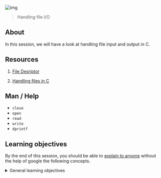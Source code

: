 ![img](https://assets.imaginablefutures.com/media/images/ALX_Logo.max-200x150.png)
> Handling file I/O 

## About 
In this session, we will have a look at handling file input and output in C.

## Resources 
1. [File Desriptor](https://en.wikipedia.org/wiki/File_descriptor)

2. [Handling files in C]()

## Man / Help 
* ```close```
* ```open```
* ```read```
* ```write```
* ```dprintf```

## Learning objectives 
By the end of this session, you should be able to [explain to anyone](https://fs.blog/feynman-learning-technique/) without the help of google the following concepts. 

<details>
<summary>General learning objectives</summary>

<ul>
<li>Look for the right source of information online</li>
<li>How to create, open, close, read and write files</li>
<li>What are file descriptors</li>
<li>What are the 3 standard file descriptors, what are their purpose and what are their <code>POSIX</code> names</li>
<li>How to use the I/O system calls <code>open</code>, <code>close</code>, <code>read</code> and <code>write</code></li>
<li>What are and how to use the flags <code>O_RDONLY</code>, <code>O_WRONLY</code>, <code>O_RDWR</code></li>

<li>What are file permissions, and how to set them when creating a file with the <code>open</code> system call</li>
<li>What is a system call</li>
<li>What is the difference between a function and a system call</li>
</ul>
</details>